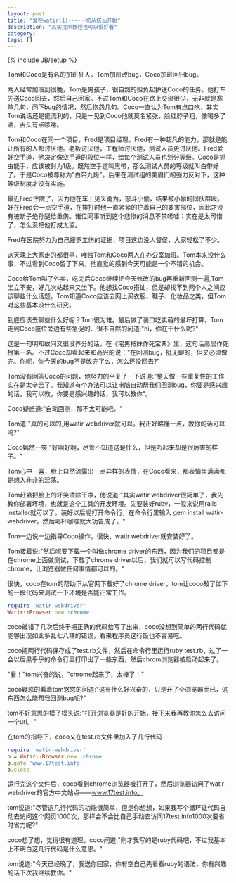 ```yaml
---
layout: post
title: "爱在watir(1)----一切从搭讪开始"
description: "其实技术教程也可以很好看"
category: 
tags: []
---
```

{% include JB/setup %}

Tom和Coco是有名的加班狂人。Tom加班改bug，Coco加班回归bug。

两人经常加班到很晚，Tom是男孩子，很自然的担负起护送Coco的任务。他打车先送Coco回去，然后自己回家。不过Tom和Coco在路上交流很少，无非就是寒暄几句，问下bug的情况，然后抱怨几句。Coco一直认为Tom有点口吃，其实Tom说话还是挺流利的，只是一见到Coco他就莫名紧张，脸红脖子粗，像喝多了酒，舌头有点哆嗦。

Tom和Coco在同一个项目，Fred是项目经理。Fred有一种超凡的能力，那就是能让所有的人都讨厌他。老板讨厌他，工程师讨厌他，测试人员更讨厌他。Fred爱好空手道，他决定像空手道的段位一样，给每个测试人员也划分等级。Coco是抓虫能手，应该被封为1级。既然空手道叫黑带，那么测试人员的等级就叫白带好了。于是Coco被尊称为"白带九段"。后来在测试组的美眉们的强力反对下，这种等级制度才没有实施。

最近Fred住院了，因为他在车上见义勇为，怒斗小偷，结果被小偷的同伙群殴。好在Fred会一点空手道，在挨打时他一直紧紧的护着自己的要害部位，因此才没有被断子绝孙腿给重伤。诸位同事听到这个悲惨的消息不禁唏嘘：实在是太可惜了，怎么没把他打成太监。

Fred在医院努力为自己搜罗工伤的证据，项目这边没人督促，大家轻松了不少。

这天晚上大家走的都很早，唯独Tom和Coco两人在办公室加班。Tom本来没什么事，不过看到Coco留了下来，他直觉的感到今天可能是一个不错的机会。

Coco给Tom叫了外卖，吃完后Coco继续把今天修改的bug再重新回测一遍,Tom坐立不安，好几次站起来又坐下。他想找Coco搭讪，但是却找不到两个人之间应该聊些什么话题。Tom知道Coco应该去网上买衣服、鞋子、化妆品之类，但Tom对这些基本没什么研究。

到底应该去聊些什么好呢？Tom很为难。最后做了装口吃卖萌的最坏打算，Tom走到Coco座位旁边有些急促的、很不自然的问道:"hi，你在干什么呢?"

这是一句明知故问又很没养分的话，在《宅男把妹作死宝典》里，这句话高居作死榜第一名。不过Coco却看起来和高兴的说："在回测bug，挺无聊的，但又必须做完。你呢，你今天的bug不是改完了么，怎么还没回去?"

Tom没有回答Coco的问题，他努力的平复了一下说道:"整天做一些重复性的工作实在是太辛苦了。我知道有个办法可以让电脑自动帮我们回测bug，你要是感兴趣的话，我可以教，你要是感兴趣的话，我可以教你"。

Coco疑惑道:"自动回测，那不太可能吧。"

Tom道:"真的可以的,用watir webdriver就可以。我正好略懂一点，教你的话可以吗?"

Coco嫣然一笑:"好啊好啊，尽管不知道这是什么，但是听起来却是很厉害的样子。"

Tom心中一喜，脸上自然流露出一点异样的表情，在Coco看来，那表情里满满都是想入非非的淫荡。

Tom赶紧把脸上的坏笑清除干净，他说道:"其实watir webdriver很简单了，我先教你部署坏境，也就是这个工具的开发环境。先要装好ruby，一般来说用rails installer就可以了。装好以后呢打开命令行，在命令行里输入 gem install watir-webdriver，然后喝杯咖啡就大功告成了。" 

Tom一边说一边指导Coco操作，很快，watir webdriver就安装好了。

Tom接着说:"然后呢要下载一个叫做chrome driver的东西，因为我们的项目都是在chrome上面做测试，下载了chrome driver以后，我们就可以写代码控制chrome，让浏览器做任何事情都可以的。"

很快，coco在tom的帮助下从官网下载好了chrome driver，tom让coco敲了如下的一段代码来测试一下环境是否能正常工作。

```ruby
require 'watir-webdriver'
Watir::Browser.new :chrome
```

coco敲错了几次后终于把正确的代码给写了出来，coco没想到简单的两行代码就能够出现如此多乱七八糟的错误，看来程序员这行饭也不容易吃。

coco把两行代码保存成了test.rb文件，然后在命令行里运行ruby test.rb，过了一会以后黑乎乎的命令行里打印出了一些东西，然后chrom浏览器被启动起来了。

"看！"tom兴奋的说，"chrome起来了，太棒了！"

coco疑惑的看着tom悠悠的问道:"这有什么好兴奋的，只是开了个浏览器而已，这东西怎么能帮我回测bug呢?"

tom不好意思的摸了摸头说:"打开浏览器是好的开始，接下来我再教你怎么去访问一个url。"

在tom的指导下，coco又在test.rb文件里加入了几行代码

```ruby
require 'watir-webdriver'
b = Watir::Browser.new :chrome
b.goto 'www.17test.info'
b.close
```

运行完这个文件后，coco看到chrome浏览器被打开了，然后浏览器访问了watir-webdriver的官方中文站点——www.17test.info。

tom说道:"尽管这几行代码的功能很简单，但是你想想，如果我写个循环让代码自动去访问这个网页1000次，那样会不会比自己手动去访问17test.info1000次要省时省力呢?"

coco想了想，觉得很有道理。coco问道:"刚才我写的是ruby代码吧，不过我基本上不明白这几行代码是什么意思。"

tom说道:"今天已经晚了，我送你回家，你有空自己先看看ruby的语法，你有兴趣的话下次我继续教你。"
